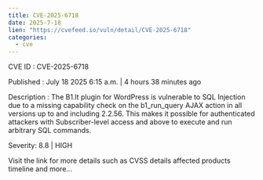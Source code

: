 ```yaml
--- 
title: CVE-2025-6718
date: 2025-7-18
lien: "https://cvefeed.io/vuln/detail/CVE-2025-6718"
categories:
  - cve
---
```


CVE ID : CVE-2025-6718

Published :  July 18
2025
6:15 a.m. | 4 hours
38 minutes ago

Description : The B1.lt plugin for WordPress is vulnerable to SQL Injection due to a missing capability check on the b1_run_query AJAX action in all versions up to
and including
2.2.56. This makes it possible for authenticated attackers
with Subscriber-level access and above
to execute and run arbitrary SQL commands.

Severity: 8.8 | HIGH

Visit the link for more details
such as CVSS details
affected products
timeline
and more...
